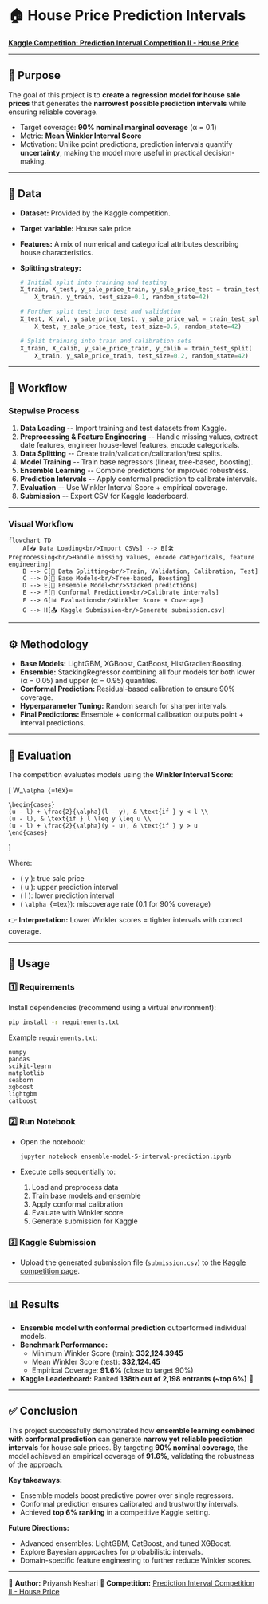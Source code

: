 # 🏠 House Price Prediction Intervals

[**Kaggle Competition: Prediction Interval Competition II - House
Price**](https://www.kaggle.com/competitions/prediction-interval-competition-ii-house-price)

------------------------------------------------------------------------

## 📌 Purpose

The goal of this project is to **create a regression model for house
sale prices** that generates the **narrowest possible prediction
intervals** while ensuring reliable coverage.
- Target coverage: **90% nominal marginal coverage** (α = 0.1)
- Metric: **Mean Winkler Interval Score**
- Motivation: Unlike point predictions, prediction intervals quantify
**uncertainty**, making the model more useful in practical
decision-making.

------------------------------------------------------------------------

## 📂 Data

-   **Dataset:** Provided by the Kaggle competition.

-   **Target variable:** House sale price.

-   **Features:** A mix of numerical and categorical attributes
    describing house characteristics.

-   **Splitting strategy:**

    ``` python
    # Initial split into training and testing
    X_train, X_test, y_sale_price_train, y_sale_price_test = train_test_split(
        X_train, y_train, test_size=0.1, random_state=42)

    # Further split test into test and validation
    X_test, X_val, y_sale_price_test, y_sale_price_val = train_test_split(
        X_test, y_sale_price_test, test_size=0.5, random_state=42)

    # Split training into train and calibration sets
    X_train, X_calib, y_sale_price_train, y_calib = train_test_split(
        X_train, y_sale_price_train, test_size=0.2, random_state=42)
    ```

------------------------------------------------------------------------

## 🔄 Workflow

### Stepwise Process

1.  **Data Loading** -- Import training and test datasets from Kaggle.
2.  **Preprocessing & Feature Engineering** -- Handle missing values,
    extract date features, engineer house-level features, encode
    categoricals.
3.  **Data Splitting** -- Create train/validation/calibration/test
    splits.
4.  **Model Training** -- Train base regressors (linear, tree-based,
    boosting).
5.  **Ensemble Learning** -- Combine predictions for improved
    robustness.
6.  **Prediction Intervals** -- Apply conformal prediction to calibrate
    intervals.
7.  **Evaluation** -- Use Winkler Interval Score + empirical coverage.
8.  **Submission** -- Export CSV for Kaggle leaderboard.

------------------------------------------------------------------------

### Visual Workflow

``` mermaid
flowchart TD
    A[📥 Data Loading<br/>Import CSVs] --> B[🛠 Preprocessing<br/>Handle missing values, encode categoricals, feature engineering]
    B --> C[🔀 Data Splitting<br/>Train, Validation, Calibration, Test]
    C --> D[🤖 Base Models<br/>Tree-based, Boosting]
    D --> E[🧩 Ensemble Model<br/>Stacked predictions]
    E --> F[📏 Conformal Prediction<br/>Calibrate intervals]
    F --> G[📊 Evaluation<br/>Winkler Score + Coverage]
    G --> H[📤 Kaggle Submission<br/>Generate submission.csv]
```

------------------------------------------------------------------------

## ⚙️ Methodology

-   **Base Models:** LightGBM, XGBoost, CatBoost, HistGradientBoosting.
-   **Ensemble:** StackingRegressor combining all four models for both
    lower (α = 0.05) and upper (α = 0.95) quantiles.
-   **Conformal Prediction:** Residual-based calibration to ensure 90%
    coverage.
-   **Hyperparameter Tuning:** Random search for sharper
    intervals.
-   **Final Predictions:** Ensemble + conformal calibration outputs
    point + interval predictions.

------------------------------------------------------------------------

## 📏 Evaluation

The competition evaluates models using the **Winkler Interval Score**:

[ W\_`\alpha `{=tex}=
```{=tex}
\begin{cases}
(u - l) + \frac{2}{\alpha}(l - y), & \text{if } y < l \\
(u - l), & \text{if } l \leq y \leq u \\
(u - l) + \frac{2}{\alpha}(y - u), & \text{if } y > u
\end{cases}
```
]

Where:
- ( y ): true sale price
- ( u ): upper prediction interval
- ( l ): lower prediction interval
- ( `\alpha `{=tex}): miscoverage rate (0.1 for 90% coverage)

👉 **Interpretation:** Lower Winkler scores = tighter intervals with
correct coverage.

------------------------------------------------------------------------

## 🚀 Usage

### 1️⃣ Requirements

Install dependencies (recommend using a virtual environment):

``` bash
pip install -r requirements.txt
```

Example `requirements.txt`:

    numpy
    pandas
    scikit-learn
    matplotlib
    seaborn
    xgboost
    lightgbm
    catboost

### 2️⃣ Run Notebook

-   Open the notebook:

    ``` bash
    jupyter notebook ensemble-model-5-interval-prediction.ipynb
    ```

-   Execute cells sequentially to:

    1.  Load and preprocess data
    2.  Train base models and ensemble
    3.  Apply conformal calibration
    4.  Evaluate with Winkler score
    5.  Generate submission for Kaggle

### 3️⃣ Kaggle Submission

-   Upload the generated submission file (`submission.csv`) to the
    [Kaggle competition
    page](https://www.kaggle.com/competitions/prediction-interval-competition-ii-house-price).

------------------------------------------------------------------------

## 📊 Results

-   **Ensemble model with conformal prediction** outperformed individual
    models.
-   **Benchmark Performance:**
    -   Minimum Winkler Score (train): **332,124.3945**
    -   Mean Winkler Score (test): **332,124.45**
    -   Empirical Coverage: **91.6%** (close to target 90%)
-   **Kaggle Leaderboard:** Ranked **138th out of 2,198 entrants (~top
    6%)** 🎉

------------------------------------------------------------------------

## ✅ Conclusion

This project successfully demonstrated how **ensemble learning combined
with conformal prediction** can generate **narrow yet reliable
prediction intervals** for house sale prices. By targeting **90% nominal
coverage**, the model achieved an empirical coverage of **91.6%**,
validating the robustness of the approach.

**Key takeaways:**
- Ensemble models boost predictive power over single regressors.
- Conformal prediction ensures calibrated and trustworthy intervals.
- Achieved **top 6% ranking** in a competitive Kaggle setting.

**Future Directions:**
- Advanced ensembles: LightGBM, CatBoost, and tuned XGBoost.
- Explore Bayesian approaches for probabilistic intervals.
- Domain-specific feature engineering to further reduce Winkler scores.

------------------------------------------------------------------------

📌 **Author:** Priyansh Keshari
📌 **Competition:** [Prediction Interval Competition II - House
Price](https://www.kaggle.com/competitions/prediction-interval-competition-ii-house-price)

